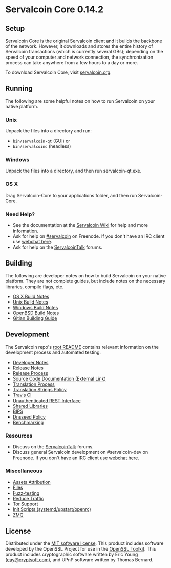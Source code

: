 Servalcoin Core 0.14.2
=====================

Setup
---------------------
Servalcoin Core is the original Servalcoin client and it builds the backbone of the network. However, it downloads and stores the entire history of Servalcoin transactions (which is currently several GBs); depending on the speed of your computer and network connection, the synchronization process can take anywhere from a few hours to a day or more.

To download Servalcoin Core, visit [servalcoin.org](https://servalcoin.org).

Running
---------------------
The following are some helpful notes on how to run Servalcoin on your native platform.

### Unix

Unpack the files into a directory and run:

- `bin/servalcoin-qt` (GUI) or
- `bin/servalcoind` (headless)

### Windows

Unpack the files into a directory, and then run servalcoin-qt.exe.

### OS X

Drag Servalcoin-Core to your applications folder, and then run Servalcoin-Core.

### Need Help?

* See the documentation at the [Servalcoin Wiki](https://wiki.servalcoin.org/)
for help and more information.
* Ask for help on [#servalcoin](http://webchat.freenode.net?channels=servalcoin) on Freenode. If you don't have an IRC client use [webchat here](http://webchat.freenode.net?channels=servalcoin).
* Ask for help on the [ServalcoinTalk](https://servalcointalk.io/) forums.

Building
---------------------
The following are developer notes on how to build Servalcoin on your native platform. They are not complete guides, but include notes on the necessary libraries, compile flags, etc.

- [OS X Build Notes](build-osx.md)
- [Unix Build Notes](build-unix.md)
- [Windows Build Notes](build-windows.md)
- [OpenBSD Build Notes](build-openbsd.md)
- [Gitian Building Guide](gitian-building.md)

Development
---------------------
The Servalcoin repo's [root README](/README.md) contains relevant information on the development process and automated testing.

- [Developer Notes](developer-notes.md)
- [Release Notes](release-notes.md)
- [Release Process](release-process.md)
- [Source Code Documentation (External Link)](https://dev.visucore.com/servalcoin/doxygen/)
- [Translation Process](translation_process.md)
- [Translation Strings Policy](translation_strings_policy.md)
- [Travis CI](travis-ci.md)
- [Unauthenticated REST Interface](REST-interface.md)
- [Shared Libraries](shared-libraries.md)
- [BIPS](bips.md)
- [Dnsseed Policy](dnsseed-policy.md)
- [Benchmarking](benchmarking.md)

### Resources
* Discuss on the [ServalcoinTalk](https://servalcointalk.io/) forums.
* Discuss general Servalcoin development on #servalcoin-dev on Freenode. If you don't have an IRC client use [webchat here](http://webchat.freenode.net/?channels=servalcoin-dev).

### Miscellaneous
- [Assets Attribution](assets-attribution.md)
- [Files](files.md)
- [Fuzz-testing](fuzzing.md)
- [Reduce Traffic](reduce-traffic.md)
- [Tor Support](tor.md)
- [Init Scripts (systemd/upstart/openrc)](init.md)
- [ZMQ](zmq.md)

License
---------------------
Distributed under the [MIT software license](/COPYING).
This product includes software developed by the OpenSSL Project for use in the [OpenSSL Toolkit](https://www.openssl.org/). This product includes
cryptographic software written by Eric Young ([eay@cryptsoft.com](mailto:eay@cryptsoft.com)), and UPnP software written by Thomas Bernard.

